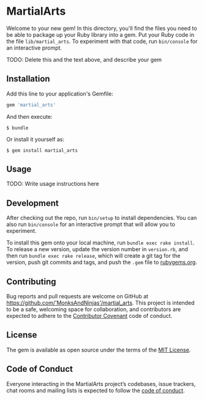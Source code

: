 # MartialArts

Welcome to your new gem! In this directory, you'll find the files you need to be able to package up your Ruby library into a gem. Put your Ruby code in the file `lib/martial_arts`. To experiment with that code, run `bin/console` for an interactive prompt.

TODO: Delete this and the text above, and describe your gem

## Installation

Add this line to your application's Gemfile:

```ruby
gem 'martial_arts'
```

And then execute:

    $ bundle

Or install it yourself as:

    $ gem install martial_arts

## Usage

TODO: Write usage instructions here

## Development

After checking out the repo, run `bin/setup` to install dependencies. You can also run `bin/console` for an interactive prompt that will allow you to experiment.

To install this gem onto your local machine, run `bundle exec rake install`. To release a new version, update the version number in `version.rb`, and then run `bundle exec rake release`, which will create a git tag for the version, push git commits and tags, and push the `.gem` file to [rubygems.org](https://rubygems.org).

## Contributing

Bug reports and pull requests are welcome on GitHub at https://github.com/'MonksAndNinjas'/martial_arts. This project is intended to be a safe, welcoming space for collaboration, and contributors are expected to adhere to the [Contributor Covenant](http://contributor-covenant.org) code of conduct.

## License

The gem is available as open source under the terms of the [MIT License](https://opensource.org/licenses/MIT).

## Code of Conduct

Everyone interacting in the MartialArts project’s codebases, issue trackers, chat rooms and mailing lists is expected to follow the [code of conduct](https://github.com/'MonksAndNinjas'/martial_arts/blob/master/CODE_OF_CONDUCT.md).
